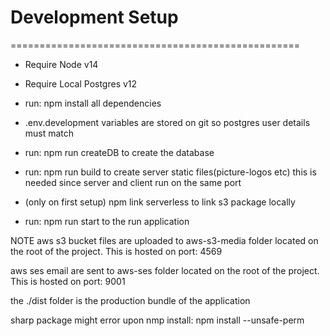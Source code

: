 # Development Setup
==================================================
* Require Node v14
* Require Local Postgres v12

* run: npm install all dependencies

* .env.development variables are stored on git so postgres user details must match

* run: npm run createDB to create the database

* run: npm run build to create server static files(picture-logos etc) this is needed since server and client run on  the same port

* (only on first setup) npm link serverless to link s3 package locally

* run: npm run start  to the run application

NOTE
aws s3 bucket files are uploaded to aws-s3-media folder located on the root of the project. This is hosted on port: 4569

aws ses email are sent to aws-ses folder located on the root of the project. This is hosted on port: 9001

the ./dist folder is the production bundle of the application

sharp package might error upon nmp install:  npm install --unsafe-perm
